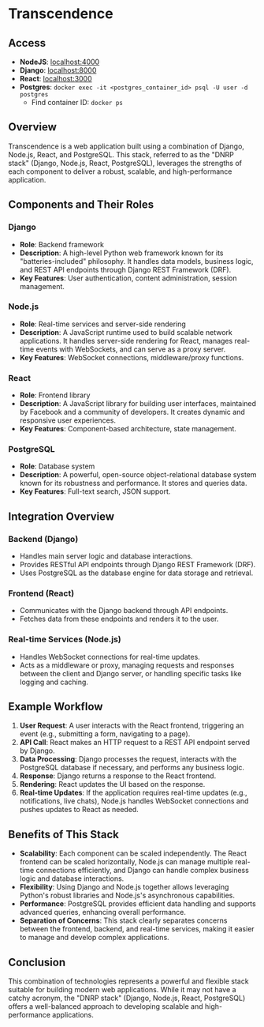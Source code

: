 # Transcendence

## Access

- **NodeJS**: [localhost:4000](http://localhost:4000)
- **Django**: [localhost:8000](http://localhost:8000)
- **React**: [localhost:3000](http://localhost:3000)
- **Postgres**: `docker exec -it <postgres_container_id> psql -U user -d postgres`
  - Find container ID: `docker ps`

## Overview

Transcendence is a web application built using a combination of Django, Node.js, React, and PostgreSQL. This stack, referred to as the "DNRP stack" (Django, Node.js, React, PostgreSQL), leverages the strengths of each component to deliver a robust, scalable, and high-performance application.

## Components and Their Roles

### Django

- **Role**: Backend framework
- **Description**: A high-level Python web framework known for its "batteries-included" philosophy. It handles data models, business logic, and REST API endpoints through Django REST Framework (DRF).
- **Key Features**: User authentication, content administration, session management.

### Node.js

- **Role**: Real-time services and server-side rendering
- **Description**: A JavaScript runtime used to build scalable network applications. It handles server-side rendering for React, manages real-time events with WebSockets, and can serve as a proxy server.
- **Key Features**: WebSocket connections, middleware/proxy functions.

### React

- **Role**: Frontend library
- **Description**: A JavaScript library for building user interfaces, maintained by Facebook and a community of developers. It creates dynamic and responsive user experiences.
- **Key Features**: Component-based architecture, state management.

### PostgreSQL

- **Role**: Database system
- **Description**: A powerful, open-source object-relational database system known for its robustness and performance. It stores and queries data.
- **Key Features**: Full-text search, JSON support.

## Integration Overview

### Backend (Django)

- Handles main server logic and database interactions.
- Provides RESTful API endpoints through Django REST Framework (DRF).
- Uses PostgreSQL as the database engine for data storage and retrieval.

### Frontend (React)

- Communicates with the Django backend through API endpoints.
- Fetches data from these endpoints and renders it to the user.

### Real-time Services (Node.js)

- Handles WebSocket connections for real-time updates.
- Acts as a middleware or proxy, managing requests and responses between the client and Django server, or handling specific tasks like logging and caching.

## Example Workflow

1. **User Request**: A user interacts with the React frontend, triggering an event (e.g., submitting a form, navigating to a page).
2. **API Call**: React makes an HTTP request to a REST API endpoint served by Django.
3. **Data Processing**: Django processes the request, interacts with the PostgreSQL database if necessary, and performs any business logic.
4. **Response**: Django returns a response to the React frontend.
5. **Rendering**: React updates the UI based on the response.
6. **Real-time Updates**: If the application requires real-time updates (e.g., notifications, live chats), Node.js handles WebSocket connections and pushes updates to React as needed.

## Benefits of This Stack

- **Scalability**: Each component can be scaled independently. The React frontend can be scaled horizontally, Node.js can manage multiple real-time connections efficiently, and Django can handle complex business logic and database interactions.
- **Flexibility**: Using Django and Node.js together allows leveraging Python's robust libraries and Node.js's asynchronous capabilities.
- **Performance**: PostgreSQL provides efficient data handling and supports advanced queries, enhancing overall performance.
- **Separation of Concerns**: This stack clearly separates concerns between the frontend, backend, and real-time services, making it easier to manage and develop complex applications.

## Conclusion

This combination of technologies represents a powerful and flexible stack suitable for building modern web applications. While it may not have a catchy acronym, the "DNRP stack" (Django, Node.js, React, PostgreSQL) offers a well-balanced approach to developing scalable and high-performance applications.
